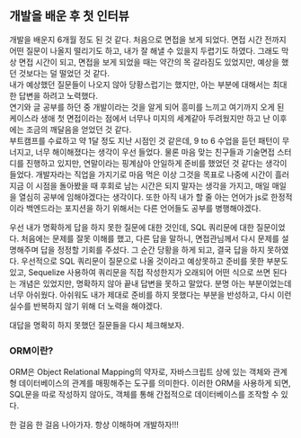 ## 개발을 배운 후 첫 인터뷰
개발을 배운지 6개월 정도 된 것 같다. 처음으로 면접을 보게 되었다. 면접 시간 전까지 어떤 질문이 나올지 떨리기도 하고, 내가 잘 해낼 수 있을지 두렵기도 하였다. 그래도 막상 면접 시간이 되고,
면접을 보게 되었을 때는 약간의 목 갈라짐도 있었지만, 예상을 했던 것보다는 덜 떨었던 것 같다.  
내가 예상했던 질문들이 나오지 않아 당황스럽기는 했지만, 아는 부분에 대해서는 최대한 답변을 하려고 노력했다.   
연기와 글 공부를 하던 중 개발이라는 것을 알게 되어 흥미를 느끼고 여기까지 오게 된 케이스라 생애 첫 면접이라는 점에서 너무나 미지의 세계같아 두려웠지만 하고 난 이후에는 조금의 깨달음을 얻었던 것 같다.  
부트캠프를 수료하고 약 1달 정도 지난 시점인 것 같은데, 9 to 6 수업을 듣던 패턴이 무너지고, 너무 해이해졌다는 생각이 우선 들었다. 물론 마음 맞는 친구들과 기술면접 스터디를 진행하고 있지만, 연말이라는 핑계삼아
안일하게 준비를 했었던 것 같다는 생각이 들었다. 개발자라는 직업을 가지기로 마음 먹은 이상 그것을 목표로 나중에 시간이 흘러 지금 이 시점을 돌아봤을 때 후회로 남는 시간은 되지 말자는 생각을 가지고, 매일 매일을
열심히 공부에 임해야겠다는 생각이다. 또한 아직 내가 할 줄 아는 언어가 js로 한정적이라 백엔드라는 포지션을 하기 위해서는 다른 언어들도 공부를 병행해야겠다.  

우선 내가 명확하게 답을 하지 못한 질문에 대한 것인데, SQL 쿼리문에 대한 질문이었다. 처음에는 문제를 잘못 이해를 했고, 다른 답을 말하니, 면접관님께서 다시 문제를 설명해주며 답을 정정할 기회를 주셨다.
그 순간 당황을 하게 되고, 결국 답을 하지 못하였다. 우선적으로 SQL 쿼리문이 질문으로 나올 것이라고 예상못하고 준비를 못한 부분도 있고, Sequelize 사용하여 쿼리문을 직접 작성한지가 오래되어 어떤 식으로 쓰면 된다는
개념은 있었지만, 명확하지 않아 끝내 답변을 못하고 말았다. 분명 아는 부분이었는데 너무 아쉬웠다. 아쉬워도 내가 제대로 준비를 하지 못했다는 부분을 반성하고, 다시 이런 실수를 반복하지 않기 위해 더 노력을 해야겠다.  

대답을 명확히 하지 못했던 질문들을 다시 체크해보자.
### ORM이란?
ORM은 Object Relational Mapping의 약자로, 자바스크립트 상에 있는 객체와 관계형 데이터베이스의 관계를 매핑해주는 도구를 의미한다. 이러한 ORM을 사용하게 되면, SQL문을 따로 작성하지 않아도, 객체를 통해 간접적으로
데이터베이스를 조작할 수 있다.

한 걸음 한 걸음 나아가자. 항상 이해하며 개발하자!!!
